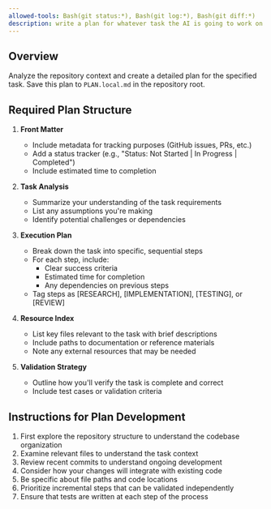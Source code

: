```yaml
---
allowed-tools: Bash(git status:*), Bash(git log:*), Bash(git diff:*)
description: write a plan for whatever task the AI is going to work on.
---
```


## Overview

Analyze the repository context and create a detailed plan for the specified task. Save this plan to `PLAN.local.md` in the repository root.

## Required Plan Structure

1. **Front Matter**

   - Include metadata for tracking purposes (GitHub issues, PRs, etc.)
   - Add a status tracker (e.g., "Status: Not Started | In Progress | Completed")
   - Include estimated time to completion

2. **Task Analysis**

   - Summarize your understanding of the task requirements
   - List any assumptions you're making
   - Identify potential challenges or dependencies

3. **Execution Plan**

   - Break down the task into specific, sequential steps
   - For each step, include:
     - Clear success criteria
     - Estimated time for completion
     - Any dependencies on previous steps
   - Tag steps as [RESEARCH], [IMPLEMENTATION], [TESTING], or [REVIEW]

4. **Resource Index**

   - List key files relevant to the task with brief descriptions
   - Include paths to documentation or reference materials
   - Note any external resources that may be needed

5. **Validation Strategy**
   - Outline how you'll verify the task is complete and correct
   - Include test cases or validation criteria

## Instructions for Plan Development

1. First explore the repository structure to understand the codebase organization
2. Examine relevant files to understand the task context
3. Review recent commits to understand ongoing development
4. Consider how your changes will integrate with existing code
5. Be specific about file paths and code locations
6. Prioritize incremental steps that can be validated independently
7. Ensure that tests are written at each step of the process

